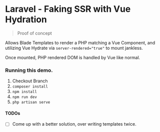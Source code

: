 # Laravel - Faking SSR with Vue Hydration

> Proof of concept

Allows Blade Templates to render a PHP matching a Vue Component, and utilizing Vue Hydrate via `server-rendered="true"` to mount jankless.

Once mounted, PHP rendered DOM is handled by Vue like normal.


### Running this demo.

1. Checkout Branch
2. `composer install`
3. `npm install`
4. `npm run dev`
5. `php artisan serve`


#### TODOs

- [ ] Come up with a better solution, over writing templates twice.
